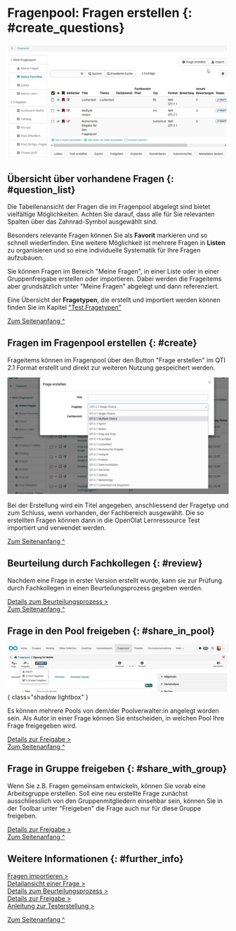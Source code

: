 # Fragenpool: Fragen erstellen {: #create_questions}

![Fragenpool](assets/Fragenpool_favoriten.png)

## Übersicht über vorhandene Fragen {: #question_list}

Die Tabellenansicht der Fragen die im Fragenpool abgelegt sind bietet vielfältige Möglichkeiten. Achten Sie darauf, dass alle für Sie relevanten Spalten über das Zahnrad-Symbol ausgewählt sind.

Besonders relevante Fragen können Sie als **Favorit** markieren und so schnell wiederfinden. Eine weitere Möglichkeit ist mehrere Fragen in **Listen** zu organisieren und so eine individuelle Systematik für Ihre Fragen aufzubauen.

Sie können Fragen im Bereich "Meine Fragen", in einer Liste oder in einer Gruppenfreigabe erstellen oder importieren. Dabei werden die Frageitems aber grundsätzlich unter "Meine Fragen" abgelegt und dann referenziert. 

Eine Übersicht der **Fragetypen**, die  erstellt und importiert werden können finden Sie im Kapitel ["Test Fragetypen"](../learningresources/Test_question_types.de.md) 

[Zum Seitenanfang ^](#create_questions)


## Fragen im Fragenpool erstellen {: #create}

Frageitems können im Fragenpool über den Button "Frage erstellen" im QTI 2.1 Format erstellt und direkt zur weiteren Nutzung gespeichert werden. 

![Fragetypen](assets/Frage_erstellen_typen.png)

Bei der Erstellung wird ein Titel angegeben, anschliessend der Fragetyp und zum Schluss, wenn vorhanden, der Fachbereich ausgewählt. Die so erstellten Fragen können dann in die OpenOlat Lernressource Test importiert und verwendet werden.

[Zum Seitenanfang ^](#create_questions)


## Beurteilung durch Fachkollegen {: #review}

Nachdem eine Frage in erster Version erstellt wurde, kann sie zur Prüfung durch Fachkollegen in einen Beurteilungsprozess gegeben werden.

[Details zum Beurteilungsprozess >](Question_Bank_Review_Process.de.md)<br>
[Zum Seitenanfang ^](#create_questions)


## Frage in den Pool freigeben {: #share_in_pool}

![question_create_share_in_pool_v1_de.png](assets/question_create_share_in_pool_v1_de.png){ class="shadow lightbox" }

Es können mehrere Pools von dem/der Poolverwalter:in angelegt worden sein. Als Autor:in einer Frage können Sie entscheiden, in welchen Pool Ihre Frage freigegeben wird.

[Details zur Freigabe >](Question_Pool_Sharing_Options.de.md)<br>
[Zum Seitenanfang ^](#create_questions)


## Frage in Gruppe freigeben {: #share_with_group}

Wenn Sie z.B. Fragen gemeinsam entwickeln, können Sie vorab eine Arbeitsgruppe erstellen. Soll eine neu erstellte Frage zunächst ausschliesslich von den Gruppenmitgliedern einsehbar sein, können Sie in der Toolbar unter "Freigeben" die Frage auch nur für diese Gruppe freigeben.

[Details zur Freigabe >](Question_Pool_Sharing_Options.de.md)<br>
[Zum Seitenanfang ^](#create_questions)


## Weitere Informationen {: #further_info}

[Fragen importieren >](Question_Bank_Import_Questions.de.md)<br>
[Detailansicht einer Frage >](Item_Detailed_View.de.md)<br>
[Details zum Beurteilungsprozess >](Question_Bank_Review_Process.de.md)<br>
[Details zur Freigabe >](Question_Pool_Sharing_Options.de.md)<br>
[Anleitung zur Testerstellung >](../../manual_how-to/test_creation_procedure/test_creation_procedure.de.md)<br> 

[Zum Seitenanfang ^](#create_questions)